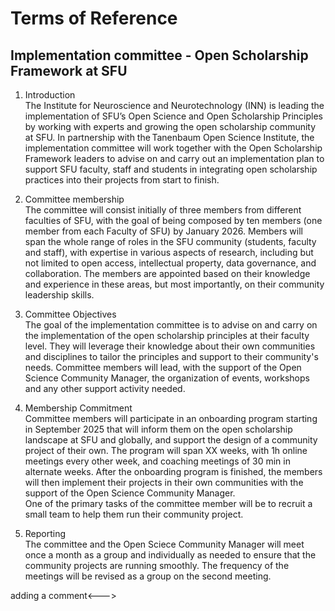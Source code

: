 # Terms of Reference 

## Implementation committee - Open Scholarship Framework at SFU

1. Introduction  
The Institute for Neuroscience and Neurotechnology (INN) is leading the implementation of SFU’s Open Science and Open Scholarship Principles by working with experts and growing the open scholarship community at SFU. In partnership with the Tanenbaum Open Science Institute, the implementation committee will work together with the Open Scholarship Framework leaders to advise on and carry out an implementation plan to support SFU faculty, staff and students in integrating open scholarship practices into their projects from start to finish.

1. Committee membership  
The committee will consist initially of three members from different faculties of SFU, with the goal of being composed by ten members (one member from each Faculty of SFU) by January 2026. Members will span the whole range of roles in the SFU community (students, faculty and staff), with expertise in various aspects of research, including but not limited to open access, intellectual property, data governance, and collaboration. The members are appointed based on their knowledge and experience in these areas, but most importantly, on their community leadership skills.

1. Committee Objectives  
The goal of the implementation committee is to advise on and carry on the implementation of the open scholarship principles at their faculty level. They will leverage their knowledge about their own communities and disciplines to tailor the principles and support to their community's needs. Committee members will lead, with the support of the Open Science Community Manager, the organization of events, workshops and any other support activity needed.

1. Membership Commitment  
Committee members will participate in an onboarding program starting in September 2025 that will inform them on the open scholarship landscape at SFU and globally, and support the design of a community project of their own. The program will span XX weeks, with 1h online meetings every other week, and coaching meetings of 30 min in alternate weeks. After the onboarding program is finished, the members will then implement their projects in their own communities with the support of the Open Science Community Manager.  
One of the primary tasks of the committee member will be to recruit a small team to help them run their community project.

1. Reporting  
The committee and the Open Sciece Community Manager will meet once a month as a group and individually as needed to ensure that the community projects are running smoothly. The frequency of the meetings will be revised as a group on the second meeting.

<!--->adding a comment<--->
